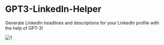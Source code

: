 # GPT3-LinkedIn-Helper
Generate LinkedIn headlines and descriptions for your LinkedIn profile with the help of GPT-3! 

![1](https://user-images.githubusercontent.com/50396375/111108098-26e75380-857e-11eb-820f-a3b5f62a04e9.JPG)
